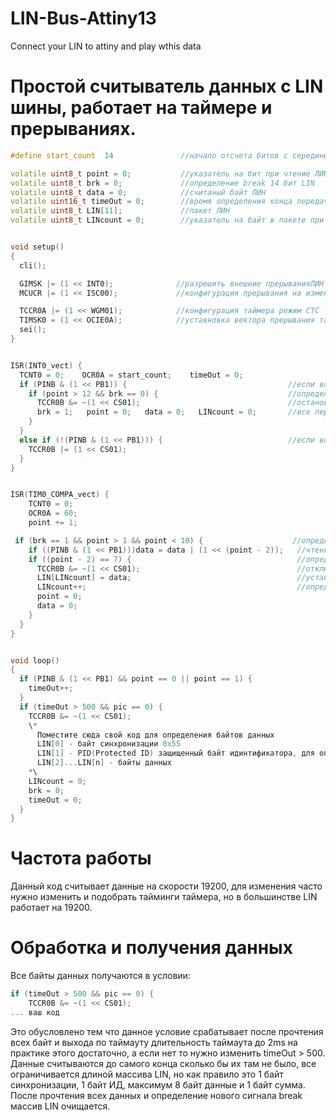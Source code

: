 # LIN-Bus-Attiny13
Connect your LIN to attiny and play wthis data

# Простой считыватель данных с LIN шины, работает на таймере и прерываниях.

```c++
#define start_count  14               //начало отсчета битов с середины после спадающего фронта

volatile uint8_t point = 0;           //указатель на бит при чтение ЛИН
volatile uint8_t brk = 0;             //определение break 14 бит LIN
volatile uint8_t data = 0;            //считаный байт ЛИН
volatile uint16_t timeOut = 0;        //время определения конца передачи пакета
volatile uint8_t LIN[11];             //пакет ЛИН
volatile uint8_t LINcount = 0;        //указатель на байт в пакете при чтение


void setup()
{
  cli();

  GIMSK |= (1 << INT0);              //разрешить внешние прерыванияЛИН
  MCUCR |= (1 << ISC00);             //конфигурация прерывания на изменение любого состояния

  TCCR0A |= (1 << WGM01);            //конфигурация таймера режим СТС
  TIMSK0 = (1 << OCIE0A);            //уставновка вектора прерывания таймера
  sei();
}


ISR(INT0_vect) {
  TCNT0 = 0;    OCR0A = start_count;    timeOut = 0;
  if (PINB & (1 << PB1)) {                                    //если во время прерывания логическая 1
    if (point > 12 && brk == 0) {                             //определение break ЛИН, установка флага что break обнаружен
      TCCR0B &= ~(1 << CS01);                                 //остановка таймера для ожтдания стартового бита для чтения пакетов ЛИН
      brk = 1;   point = 0;   data = 0;   LINcount = 0;       //все переменные в стартовое положение
    }
  }
  else if (!(PINB & (1 << PB1))) {                            //если во время прерывания логическая 0
    TCCR0B |= (1 << CS01);
  }
}


ISR(TIM0_COMPA_vect) {                                                                    
    TCNT0 = 0;                                                                          //счетчик в 0
    OCR0A = 60;                                                                         //переопределение счета каждого бита
    point += 1;                                                                         //инкремент указателя на каком бите сейчас находимся

 if (brk == 1 && point > 1 && point < 10) {                    //определения первого бита полезных данных
    if ((PINB & (1 << PB1)))data = data | (1 << (point - 2));   //чтение бита и установка его в переменную data со смещением по егоправильному положению
    if ((point - 2) == 7) {                                     //определения последнего бита
      TCCR0B &= ~(1 << CS01);                                   //отключения таймера для ожидания стартового бита для чтения
      LIN[LINcount] = data;                                     //установка байта данных в массив пакета по очередности
      LINcount++;                                               //определения последнего бита
      point = 0;
      data = 0;
    }
  }
}


void loop()
{
  if (PINB & (1 << PB1) && point == 0 || point == 1) {                          //инкремент переменной если на пине логическая 1 для определения конца пакета
    timeOut++;
  }
  if (timeOut > 500 && pic == 0) {                                             //при переполнение тайм аута произвести рачсет данных для определения действия
    TCCR0B &= ~(1 << CS01);
    \*
      Поместите сюда свой код для определения байтов данных
      LIN[0] - байт синхронизации 0x55
      LIN[1] - PID(Protected ID) защищенный байт идинтификатора, для определения чистого ID устройства нужно применить маску LIN[1] & 0x3F
      LIN[2]...LIN[n] - байты данных
    *\
    LINcount = 0;
    brk = 0;
    timeOut = 0;
  }
}

```
# Частота работы
Данный код считывает данные на скорости 19200, для изменения часто нужно изменить и подобрать тайминги таймера, но в большинстве LIN работает на 19200.

# Обработка и получения данных
Все байты данных получаются в условии:
```c++
if (timeOut > 500 && pic == 0) {                                             //при переполнение тайм аута произвести рачсет данных для определения действия
    TCCR0B &= ~(1 << CS01);
... ваш код
```
Это обусловлено тем что данное условие срабатывает после прочтения всех байт и выхода по таймауту длительность таймаута до 2ms на практике этого достаточно, а если нет то нужно изменить timeOut > 500.
Данные считываются до самого конца сколько бы их там не было, все ограничивается длиной массива LIN, но как правило это 1 байт синхронизации, 1 байт ИД, максимум 8 байт данные и 1 байт сумма.
После прочтения всех данных и определение нового сигнала break массив LIN очищается.
